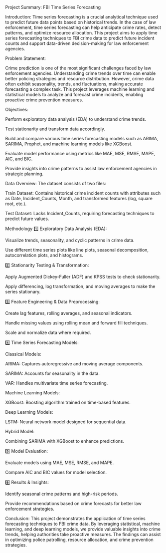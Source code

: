 Project Summary: FBI Time Series Forecasting

Introduction: Time series forecasting is a crucial analytical technique used to predict future data points based on historical trends. In the case of law enforcement, time series forecasting can help anticipate crime rates, detect patterns, and optimize resource allocation. This project aims to apply time series forecasting techniques to FBI crime data to predict future incident counts and support data-driven decision-making for law enforcement agencies.

Problem Statement:

Crime prediction is one of the most significant challenges faced by law enforcement agencies. Understanding crime trends over time can enable better policing strategies and resource distribution. However, crime data often exhibit seasonality, trends, and fluctuations, making accurate forecasting a complex task. This project leverages machine learning and statistical models to analyze and forecast crime incidents, enabling proactive crime prevention measures.

Objectives:

Perform exploratory data analysis (EDA) to understand crime trends.

Test stationarity and transform data accordingly.

Build and compare various time series forecasting models such as ARIMA, SARIMA, Prophet, and machine learning models like XGBoost.

Evaluate model performance using metrics like MAE, MSE, RMSE, MAPE, AIC, and BIC.

Provide insights into crime patterns to assist law enforcement agencies in strategic planning.

Data Overview: The dataset consists of two files:

Train Dataset: Contains historical crime incident counts with attributes such as Date, Incident_Counts, Month, and transformed features (log, square root, etc.).

Test Dataset: Lacks Incident_Counts, requiring forecasting techniques to predict future values.

Methodology 1️⃣ Exploratory Data Analysis (EDA):

Visualize trends, seasonality, and cyclic patterns in crime data.

Use different time series plots like line plots, seasonal decomposition, autocorrelation plots, and histograms.

2️⃣ Stationarity Testing & Transformation:

Apply Augmented Dickey-Fuller (ADF) and KPSS tests to check stationarity.

Apply differencing, log transformation, and moving averages to make the series stationary.

3️⃣ Feature Engineering & Data Preprocessing:

Create lag features, rolling averages, and seasonal indicators.

Handle missing values using rolling mean and forward fill techniques.

Scale and normalize data where required.

4️⃣ Time Series Forecasting Models:

Classical Models:

ARIMA: Captures autoregressive and moving average components.

SARIMA: Accounts for seasonality in the data.

VAR: Handles multivariate time series forecasting.

Machine Learning Models:

XGBoost: Boosting algorithm trained on time-based features.

Deep Learning Models:

LSTM: Neural network model designed for sequential data.

Hybrid Model:

Combining SARIMA with XGBoost to enhance predictions.

5️⃣ Model Evaluation:

Evaluate models using MAE, MSE, RMSE, and MAPE.

Compare AIC and BIC values for model selection.

6️⃣ Results & Insights:

Identify seasonal crime patterns and high-risk periods.

Provide recommendations based on crime forecasts for better law enforcement strategies.

Conclusion: This project demonstrates the application of time series forecasting techniques to FBI crime data. By leveraging statistical, machine learning, and deep learning models, we provide valuable insights into crime trends, helping authorities take proactive measures. The findings can assist in optimizing police patrolling, resource allocation, and crime prevention strategies.

